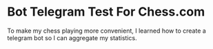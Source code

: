 # Bot Telegram Test For Chess.com

To make my chess playing more convenient, I learned how to create a telegram bot so I can aggregate my statistics.
